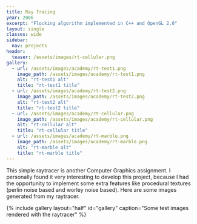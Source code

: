 ```yaml
---
title: Ray Tracing
year: 2006
excerpt: "Flocking algorithm implemented in C++ and OpenGL 2.0"
layout: single
classes: wide
sidebar:
  nav: projects
header:
  teaser: /assets/images/rt-cellular.png
gallery:
  - url: /assets/images/academy/rt-test1.png
    image_path: /assets/images/academy/rt-test1.png
    alt: "rt-test1 alt"
    title: "rt-test1 title"
  - url: /assets/images/academy/rt-test2.png
    image_path: /assets/images/academy/rt-test2.png
    alt: "rt-test2 alt"
    title: "rt-test2 title"
  - url: /assets/images/academy/rt-cellular.png
    image_path: /assets/images/academy/rt-cellular.png
    alt: "rt-cellular alt"
    title: "rt-cellular title"
  - url: /assets/images/academy/rt-marble.png
    image_path: /assets/images/academy/rt-marble.png
    alt: "rt-marble alt"
    title: "rt-marble title"
---
```


This simple raytracer is another Computer Graphics assignment. I personally found it very interesting to develop this project, because I had the opportunity to implement some extra features like procedural textures (perlin noise based and worley noise based). Here are some images generated from my raytracer.

{% include gallery  layout="half"  id="gallery" caption="Some test images rendered with the raytracer" %}
